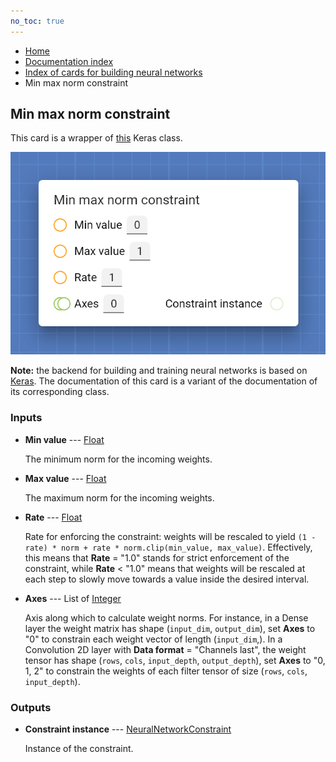 ```yaml
---
no_toc: true
---
```


<ul class="breadcrumb">
    <li><a href="">Home</a></li>
    <li><a href="documentation">Documentation index</a></li>
    <li><a href="neural_network_cards/">Index of cards for building neural networks</a></li>
    <li>Min max norm constraint</li>
</ul>

## Min max norm constraint

This card is a wrapper of [this](https://keras.io/api/layers/constraints/#minmaxnorm-class) Keras class.

!["Min max norm constraint" card](assets/img/neural_network_cards/constraint_MinMaxNorm.png)

**Note:** the backend for building and training neural networks is based on [Keras](https://keras.io/). The documentation of this card is a variant of the documentation of its corresponding class.


### Inputs


* **Min value** --- [Float](types/Float)

  The minimum norm for the incoming weights.

* **Max value** --- [Float](types/Float)

  The maximum norm for the incoming weights.

* **Rate** --- [Float](types/Float)

  Rate for enforcing the constraint: weights will be rescaled to yield `(1 - rate) * norm + rate * norm.clip(min_value, max_value)`. Effectively, this means that **Rate** = "1.0" stands for strict enforcement of the constraint, while **Rate** < "1.0" means that weights will be rescaled at each step to slowly move towards a value inside the desired interval.

* **Axes** --- List of [Integer](types/Integer)

  Axis along which to calculate weight norms. For instance, in a Dense layer the weight matrix has shape (`input_dim`, `output_dim`), set **Axes** to "0" to constrain each weight vector of length (`input_dim`,). In a Convolution 2D layer with **Data format** = "Channels last", the weight tensor has shape (`rows`, `cols`, `input_depth`, `output_depth`), set **Axes** to "0, 1, 2" to constrain the weights of each filter tensor of size (`rows`, `cols`, `input_depth`).





### Outputs


* **Constraint instance** --- [NeuralNetworkConstraint](types/NeuralNetworkConstraint)

  Instance of the constraint.




